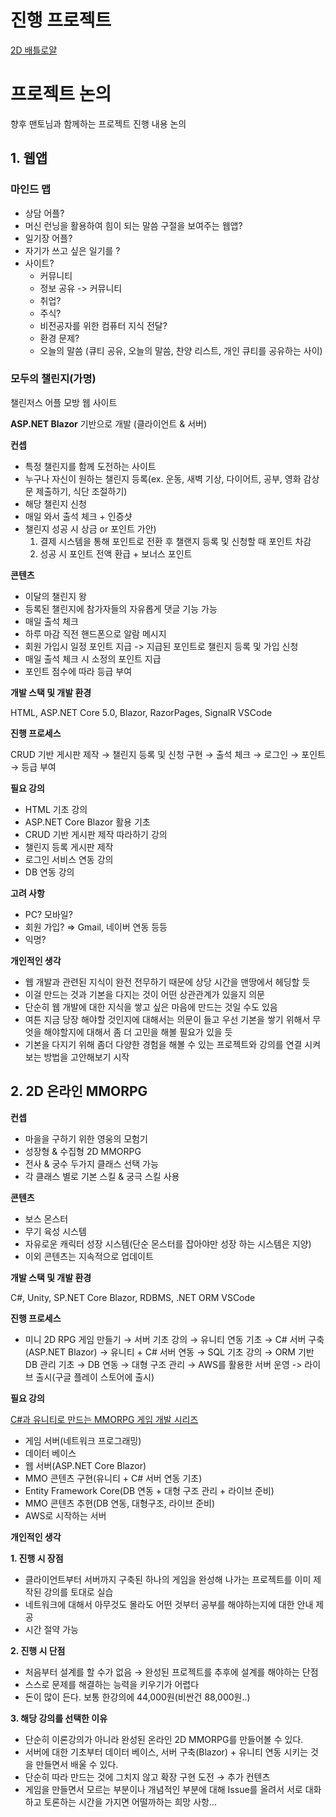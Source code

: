 # 진행 프로젝트
[2D 배틀로얄](https://github.com/Joseph-Cha/JustFight_Client)


# 프로젝트 논의

향후 맨토님과 함께하는 프로젝트 진행 내용 논의

## 1. 웹앱

### 마인드 맵

- 상담 어플?
- 머신 런닝을 활용하여 힘이 되는 말씀 구절을 보여주는 웹앱?
- 일기장 어플?
- 자기가 쓰고 싶은 일기를 ?
- 사이트?    
    - 커뮤니티
    - 정보 공유 -> 커뮤니티
    - 취업?
    - 주식?
    - 비전공자를 위한 컴퓨터 지식 전달?
    - 환경 문제?
    - 오늘의 말씀 (큐티 공유, 오늘의 말씀, 찬양 리스트, 개인 큐티를 공유하는 사이)

### 모두의 챌린지(가명)

챌린저스 어플 모방 웹 사이트

**ASP.NET Blazor** 기반으로 개발 (클라이언트 & 서버)

**컨셉**

- 특정 챌린지를 함께 도전하는 사이트
- 누구나 자신이 원하는 챌린지 등록(ex. 운동, 새벽 기상, 다이어트, 공부, 영화 감상문 제출하기, 식단 조절하기)
- 해당 챌린지 신청
- 매일 와서 출석 체크 + 인증샷
- 챌린지 성공 시 상금 or 포인트
    가안)
    1) 결제 시스템을 통해 포인트로 전환 후 챌랜지 등록 및 신청할 때 포인트 차감
    2) 성공 시 포인트 전액 환급 + 보너스 포인트

**콘텐츠**

- 이달의 챌린지 왕
- 등록된 챌린지에 참가자들의 자유롭게 댓글 기능 가능
- 매일 출석 체크
- 하루 마감 직전 핸드폰으로 알람 메시지
- 회원 가입시 일정 포인트 지급 -> 지급된 포인트로 챌린지 등록 및 가입 신청
- 매일 출석 체크 시 소정의 포인트 지급
- 포인트 점수에 따라 등급 부여

**개발 스택 및 개발 환경**

HTML, ASP.NET Core 5.0, Blazor, RazorPages, SignalR
VSCode

**진행 프로세스**

CRUD 기반 게시판 제작 → 챌린지 등록 및 신청 구현 → 출석 체크 → 로그인 → 포인트 → 등급 부여

**필요 강의** 

- HTML 기초 강의 
- ASP.NET Core Blazor 활용 기초
- CRUD 기반 게시판 제작 따라하기 강의
- 챌린지 등록 게시판 제작 
- 로그인 서비스 연동 강의
- DB 연동 강의

**고려 사항**

- PC? 모바일?
- 회원 가입? ⇒ Gmail, 네이버 연동 등등  
- 익명?

**개인적인 생각**

- 웹 개발과 관련된 지식이 완전 전무하기 때문에 상당 시간을 맨땅에서 헤딩할 듯
- 이걸 만드는 것과 기본을 다지는 것이 어떤 상관관계가 있을지 의문
- 단순히 웹 개발에 대한 지식을 쌓고 싶은 마음에 만드는 것일 수도 있음
- 여튼 지금 당장 해야할 것인지에 대해서는 의문이 들고 우선 기본을 쌓기 위해서 무엇을 해야할지에 대해서 좀 더 고민을 해볼 필요가 있을 듯
- 기본을 다지기 위해 좀더 다양한 경험을 해볼 수 있는 프로젝트와 강의를 연결 시켜보는 방법을 고안해보기 시작


## 2. 2D 온라인 MMORPG

**컨셉**

- 마을을 구하기 위한 영웅의 모험기
- 성장형 & 수집형 2D MMORPG
- 전사 & 궁수 두가지 클래스 선택 가능
- 각 클래스 별로 기본 스킬 & 궁극 스킬 사용

**콘텐츠**

- 보스 몬스터
- 무기 육성 시스템
- 자유로운 캐릭터 성장 시스템(단순 몬스터를 잡아야만 성장 하는 시스템은 지양)
- 이외 콘텐츠는 지속적으로 업데이트

**개발 스택 및 개발 환경**

C#, Unity, SP.NET Core Blazor, RDBMS, .NET ORM
VSCode

**진행 프로세스**

- 미니 2D RPG 게임 만들기 → 서버 기초 강의 → 유니티 연동 기초 → C# 서버 구축(ASP.NET Blazor) → 유니티 + C# 서버 연동 →  SQL 기초 강의 → ORM 기반 DB 관리 기초 → DB 연동 → 대형 구조 관리 →  AWS를 활용한 서버 운영 -> 라이브 출시(구글 플레이 스토어에 출시)

**필요 강의**

[C#과 유니티로 만드는 MMORPG 게임 개발 시리즈](https://www.inflearn.com/roadmaps/355)

- 게임 서버(네트워크 프로그래밍)
- 데이터 베이스
- 웹 서버(ASP.NET Core Blazor)
- MMO 콘텐츠 구현(유니티 + C# 서버 연동 기초)
- Entity Framework Core(DB 연동 + 대형 구조 관리 + 라이브 준비)
- MMO 콘텐츠 추현(DB 연동, 대형구조, 라이브 준비)
- AWS로 시작하는 서버 

**개인적인 생각**

**1. 진행 시 장점**

- 클라이언트부터 서버까지 구축된 하나의 게임을 완성해 나가는 프로젝트를 이미 제작된 강의를 토대로 실습
- 네트워크에 대해서 아무것도 몰라도 어떤 것부터 공부를 해야하는지에 대한 안내 제공
- 시간 절약 가능

**2. 진행 시 단점**

- 처음부터 설계를 할 수가 없음 → 완성된 프로젝트를 추후에 설계를 해야하는 단점
- 스스로 문제를 해결하는 능력을 키우기가 어렵다
- 돈이 많이 든다. 보통 한강의에 44,000원(비싼건 88,000원..)

**3. 해당 강의를 선택한 이유**

- 단순히 이론강의가 아니라 완성된 온라인 2D MMORPG를 만들어볼 수 있다.
- 서버에 대한 기초부터 데이터 베이스, 서버 구축(Blazor) + 유니티 연동 시키는 것을 만들면서 배울 수 있다.
- 단순히 따라 만드는 것에 그치지 않고 확장 구현 도전 → 추가 컨텐츠
- 게임을 만들면서 모르는 부분이나 개념적인 부분에 대해 Issue를 올려서 서로 대화하고 토론하는 시간을 가지면 어떨까하는 희망 사항...
